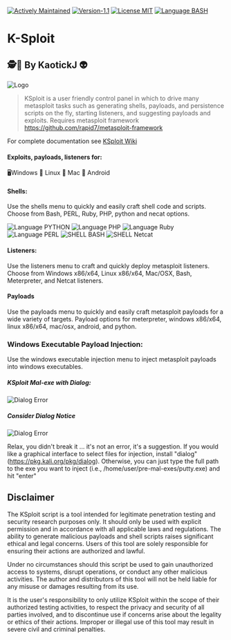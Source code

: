 [![Actively Maintained](https://img.shields.io/badge/Maintenance%20Level-Actively%20Maintained-green.svg)](https://gist.github.com/cheerfulstoic/d107229326a01ff0f333a1d3476e068d) [![Version-1.1](https://img.shields.io/badge/Version-1.1-green)](https://img.shields.io/badge/Version-1.1-green) [![License MIT](https://img.shields.io/badge/License-MIT-blue)](https://github.com/kaotickj/DigEm/blob/main/LICENSE) [![Language BASH](https://img.shields.io/badge/Language-BASH-red)](https://www.gnu.org/software/bash/)
# K-Sploit
## 🕵🔎 By KaotickJ 👽 

![Logo](https://kdgwebsolutions.com/assets/img/ksploit-main.png)

>KSploit is a user friendly control panel in which to drive many metasploit tasks such as generating shells, payloads, and persistence scripts on the fly, starting listeners, and suggesting payloads and exploits. Requires metasploit framework https://github.com/rapid7/metasploit-framework

For complete documentation see [KSploit Wiki](https://github.com/kaotickj/K-Sploit/wiki)
>
#### Exploits, payloads, listeners for:
🖥Windows 🐧 Linux 🍎 Mac 🤖 Android
 
#### Shells:
Use the shells menu to quickly and easily craft shell code and scripts. Choose from Bash, PERL, Ruby, PHP, python and necat options.  
 
![Language PYTHON](https://img.shields.io/badge/Language-Python-green) ![Language PHP](https://img.shields.io/badge/Language-PHP%208-green) ![Language Ruby](https://img.shields.io/badge/Language-Ruby-green) ![Language PERL](https://img.shields.io/badge/Language-PERL-green) ![SHELL BASH](https://img.shields.io/badge/SHELL-Bash-red) ![SHELL Netcat](https://img.shields.io/badge/SHELL-NETCAT-red)

#### Listeners:

Use the listeners menu to craft and quickly deploy metasploit listeners. Choose from Windows x86/x64, Linux x86/x64, Mac/OSX, Bash, Meterpreter, and Netcat listeners.

#### Payloads

Use the payloads menu to quickly and easily craft metasploit payloads for a wide variety of targets. Payload options for meterpreter, windows x86/x64, linux x86/x64, mac/osx, android, and python.  

### Windows Executable Payload Injection:

Use the windows executable injection menu to inject metasploit payloads into windows executables.

##### KSploit Mal-exe with Dialog:
![Dialog Error](https://kdgwebsolutions.com/assets/img/ksploit-with-dialog.png)

##### Consider Dialog Notice
![Dialog Error](https://kdgwebsolutions.com/assets/img/ksploit-no-dialog.png)

Relax, you didn't break it ... it's not an error, it's a suggestion.  If you would like a graphical interface to select files for injection, install "dialog" (https://pkg.kali.org/pkg/dialog).  Otherwise, you can just type the full path to the exe you want to inject (i.e., /home/user/pre-mal-exes/putty.exe) and hit "enter"

## Disclaimer

The KSploit script is a tool intended for legitimate penetration testing and security research purposes only. It should only be used with explicit permission and in accordance with all applicable laws and regulations. The ability to generate malicious payloads and shell scripts raises significant ethical and legal concerns. Users of this tool are solely responsible for ensuring their actions are authorized and lawful.

Under no circumstances should this script be used to gain unauthorized access to systems, disrupt operations, or conduct any other malicious activities. The author and distributors of this tool will not be held liable for any misuse or damages resulting from its use.

It is the user's responsibility to only utilize KSploit within the scope of their authorized testing activities, to respect the privacy and security of all parties involved, and to discontinue use if concerns arise about the legality or ethics of their actions. Improper or illegal use of this tool may result in severe civil and criminal penalties.

 
